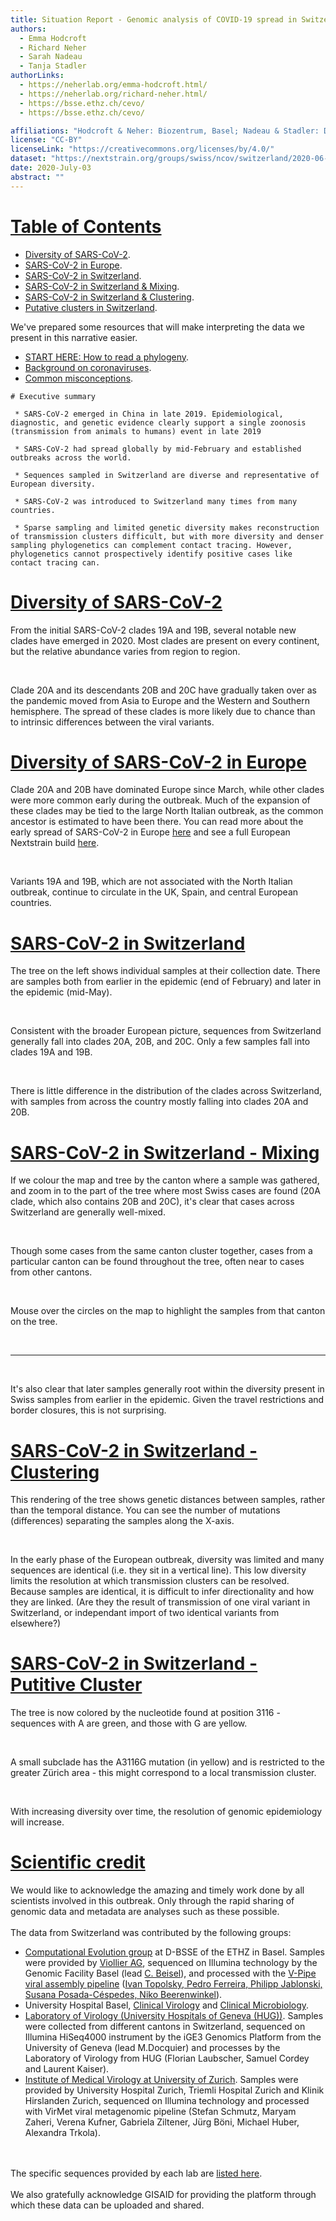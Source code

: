 ```yaml
---
title: Situation Report - Genomic analysis of COVID-19 spread in Switzerland - 3 July 2020.
authors:
  - Emma Hodcroft
  - Richard Neher
  - Sarah Nadeau
  - Tanja Stadler
authorLinks:
  - https://neherlab.org/emma-hodcroft.html/
  - https://neherlab.org/richard-neher.html/
  - https://bsse.ethz.ch/cevo/
  - https://bsse.ethz.ch/cevo/

affiliations: "Hodcroft & Neher: Biozentrum, Basel; Nadeau & Stadler: D-BSSE ETHZ, Basel"
license: "CC-BY"
licenseLink: "https://creativecommons.org/licenses/by/4.0/"
dataset: "https://nextstrain.org/groups/swiss/ncov/switzerland/2020-06-26?d=map&f_country=Switzerland&legend=closed"
date: 2020-July-03
abstract: ""
---
```


<!-- This is left-side text 1-->
# [Table of Contents]("https://nextstrain.org/groups/swiss/ncov/switzerland/2020-06-26?d=map&f_country=Switzerland&legend=closed")

  * [Diversity of SARS-CoV-2](https://nextstrain.org/groups/swiss/narratives/sit-rep-2020-06-26?n=2).
  * [SARS-CoV-2 in Europe](https://nextstrain.org/groups/swiss/narratives/sit-rep-2020-06-26?n=3).
  * [SARS-CoV-2 in Switzerland](https://nextstrain.org/groups/swiss/narratives/sit-rep-2020-06-26?n=4).
  * [SARS-CoV-2 in Switzerland & Mixing](https://nextstrain.org/groups/swiss/narratives/sit-rep-2020-06-26?n=5).
  * [SARS-CoV-2 in Switzerland & Clustering](https://nextstrain.org/groups/swiss/narratives/sit-rep-2020-06-26?n=6).
  * [Putative clusters in Switzerland](https://nextstrain.org/groups/swiss/narratives/sit-rep-2020-06-26?n=7).

We've prepared some resources that will make interpreting the data we present in this narrative easier.

  * [START HERE: How to read a phylogeny](https://nextstrain.org/narratives/trees-background/).
  * [Background on coronaviruses](https://nextstrain.org/help/coronavirus/human-CoV).
  * [Common misconceptions](https://nextstrain.org/narratives/ncov/sit-rep/2020-03-13?n=11).

<!-- This is right-side text -->
```auspiceMainDisplayMarkdown
# Executive summary

 * SARS-CoV-2 emerged in China in late 2019. Epidemiological, diagnostic, and genetic evidence clearly support a single zoonosis (transmission from animals to humans) event in late 2019

 * SARS-CoV-2 had spread globally by mid-February and established outbreaks across the world.

 * Sequences sampled in Switzerland are diverse and representative of European diversity.

 * SARS-CoV-2 was introduced to Switzerland many times from many countries.

 * Sparse sampling and limited genetic diversity makes reconstruction of transmission clusters difficult, but with more diversity and denser sampling phylogenetics can complement contact tracing. However, phylogenetics cannot prospectively identify positive cases like contact tracing can.
```


<!-- ############ SLIDE BREAK ############# -->
# [Diversity of SARS-CoV-2](https://nextstrain.org/groups/swiss/ncov/switzerland/2020-06-26?c=clade_membership&d=tree,map,frequencies)

 From the initial SARS-CoV-2 clades 19A and 19B, several notable new clades have emerged in 2020. Most clades are present on every continent, but the relative abundance varies from region to region.

 <br>

 Clade 20A and its descendants 20B and 20C have gradually taken over as the pandemic moved from Asia to Europe and the Western and Southern hemisphere. The spread of these clades is more likely due to chance than to intrinsic differences between the viral variants.

# [Diversity of SARS-CoV-2 in Europe](https://nextstrain.org/groups/swiss/ncov/switzerland/2020-06-26?c=clade_membership&f_region=Europe&d=tree,map)

 Clade 20A and 20B have dominated Europe since March, while other clades were more common early during the outbreak. Much of the expansion of these clades may be tied to the large North Italian outbreak, as the common ancestor is estimated to have been there. You can read more about the early spread of SARS-CoV-2 in Europe [here](https://www.medrxiv.org/content/10.1101/2020.06.10.20127738v1) and see a full European Nextstrain build [here](https://nextstrain.org/ncov/europe).

 <br>

 Variants 19A and 19B, which are not associated with the North Italian outbreak, continue to circulate in the UK, Spain, and central European countries.

# [SARS-CoV-2 in Switzerland](https://nextstrain.org/groups/swiss/ncov/switzerland/2020-06-26?c=clade_membership&f_country=Switzerland&d=tree,map)

 The tree on the left shows individual samples at their collection date. There are samples both from earlier in the epidemic (end of February) and later in the epidemic (mid-May).

<br>

 Consistent with the broader European picture, sequences from Switzerland generally fall into clades 20A, 20B, and 20C. Only a few samples fall into clades 19A and 19B.

 <br>

 There is little difference in the distribution of the clades across Switzerland, with samples from across the country mostly falling into clades 20A and 20B.

# [SARS-CoV-2 in Switzerland - Mixing](https://nextstrain.org/groups/swiss/ncov/switzerland/2020-06-26?c=division&d=tree,map,entropy&f_country=Switzerland&f_region=Europe&label=clade:20A&legend=closed)
<!-- having entropy panel on seems to fix map zoom... -->

If we colour the map and tree by the canton where a sample was gathered, and zoom in to the part of the tree where most Swiss cases are found (20A clade, which also contains 20B and 20C), it's clear that cases across Switzerland are generally well-mixed. 

<br>

Though some cases from the same canton cluster together, cases from a particular canton can be found throughout the tree, often near to cases from other cantons.

<br>

Mouse over the circles on the map to highlight the samples from that canton on the tree.

<br>

--------------------

<br>

It's also clear that later samples generally root within the diversity present in Swiss samples from earlier in the epidemic. Given the travel restrictions and border closures, this is not surprising. 

# [SARS-CoV-2 in Switzerland - Clustering](https://nextstrain.org/groups/swiss/ncov/switzerland/2020-06-26?c=num_date&d=tree,map&f_country=Switzerland&label=clade:20A&m=div&legend=open)

 This rendering of the tree shows genetic distances between samples, rather than the temporal distance. You can see the number of mutations (differences) separating the samples along the X-axis.

 <br>

 In the early phase of the European outbreak, diversity was limited and many sequences are identical (i.e. they sit in a vertical line). This low diversity limits the resolution at which transmission clusters can be resolved. Because samples are identical, it is difficult to infer directionality and how they are linked. (Are they the result of transmission of one viral variant in Switzerland, or independant import of two identical variants from elsewhere?)

# [SARS-CoV-2 in Switzerland - Putitive Cluster](https://nextstrain.org/groups/swiss/ncov/switzerland/2020-06-26?c=gt-nuc_3116&f_country=Switzerland&label=clade:20A&m=div&d=tree,map,entropy)
<!-- having entropy panel on seems to fix map zoom... -->

 The tree is now colored by the nucleotide found at position 3116 - sequences with A are green, and those with G are yellow.

 <br>

 A small subclade has the A3116G mutation (in yellow) and is restricted to the greater Zürich area - this might correspond to a local transmission cluster.

 <br>

 With increasing diversity over time, the resolution of genomic epidemiology will increase.


<!-- This is left-side text 12-->
# [Scientific credit]("https://nextstrain.org/groups/swiss/ncov/switzerland/2020-06-26?d=map&f_country=Switzerland&legend=closed")

We would like to acknowledge the amazing and timely work done by all scientists involved in this outbreak.
Only through the rapid sharing of genomic data and metadata are analyses such as these possible.
<br><br>
The data from Switzerland was contributed by the following groups:

 * [Computational Evolution group](https://bsse.ethz.ch/cevo) at D-BSSE of the ETHZ in Basel. Samples were provided by [Viollier AG](http://www.viollier.ch), sequenced on Illumina technology by the Genomic Facility Basel (lead [C. Beisel](https://bsse.ethz.ch/genomicsbasel)), and processed with the [V-Pipe viral assembly pipeline](https://cbg-ethz.github.io/V-pipe/sars-cov-2/) ([Ivan Topolsky, Pedro Ferreira, Philipp Jablonski, Susana Posada-​Céspedes, Niko Beerenwinkel](https://bsse.ethz.ch/cbg)).
 * University Hospital Basel, [Clinical Virology](https://www.unispital-basel.ch/ueber-uns/bereiche/medizinische-querschnittsfunktionen/kliniken-institute-abteilungen/labormedizin/ueber-uns/klinische-virologie/kontakt-und-oeffnungszeiten/) and [Clinical Microbiology](https://www.unispital-basel.ch/ueber-uns/bereiche/medizinische-querschnittsfunktionen/kliniken-institute-abteilungen/labormedizin/ueber-uns/klinische-bakteriologie-mykologie/kontakt-und-oeffnungszeiten/).
 * [Laboratory of Virology (University Hospitals of Geneva (HUG))](https://www.hug-ge.ch/laboratoire-virologie). Samples were collected from different cantons in Switzerland, sequenced on Illumina HiSeq4000 instrument by the iGE3 Genomics Platform from the University of Geneva (lead M.Docquier) and processes by the Laboratory of Virology from HUG (Florian Laubscher, Samuel Cordey and Laurent Kaiser).
 * [Institute of Medical Virology at University of Zurich](https://www.virology.uzh.ch/de.html). Samples were provided by University Hospital Zurich, Triemli Hospital Zurich and Klinik Hirslanden Zurich, sequenced on Illumina technology and processed with VirMet viral metagenomic pipeline (Stefan Schmutz, Maryam Zaheri, Verena Kufner, Gabriela Ziltener, Jürg Böni, Michael Huber, Alexandra Trkola).

<br><br>
The specific sequences provided by each lab are [listed here](https://github.com/nextstrain/ncov/blob/e8020ca13e420bb62e31acf9a07268bc08b11c63/narratives/sit-rep_credits.md).
<br><br>
We also gratefully acknowledge GISAID for providing the platform through which these data can be uploaded and shared.
